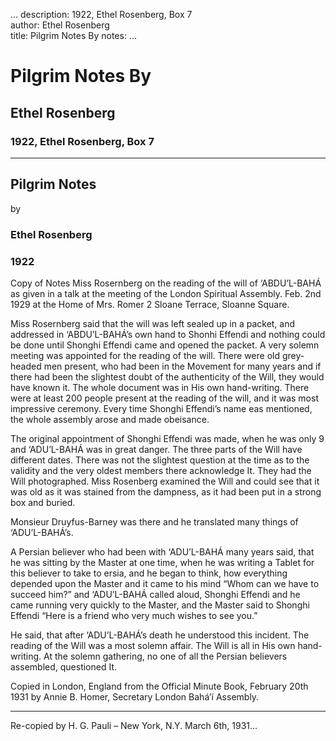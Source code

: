 ...
description: 1922, Ethel Rosenberg, Box 7  
author: Ethel Rosenberg  
title: Pilgrim Notes By 
notes:
...


# Pilgrim Notes By  
## Ethel Rosenberg  
### 1922, Ethel Rosenberg, Box 7  

------




## Pilgrim Notes  
by

### Ethel Rosenberg

### 1922

Copy of Notes Miss Rosernberg on the reading of the will of ‘ABDU’L-BAHÁ as given in a talk at the meeting of the London Spiritual Assembly. Feb. 2nd 1929 at the Home of Mrs. Romer 2 Sloane Terrace, Sloanne Square.  

Miss Rosernberg said that the will was left sealed up in a packet, and addressed in ‘ABDU’L-BAHÁ’s own hand to Shonhi Effendi and nothing could be done until Shonghi Effendi came and opened the packet. A very solemn meeting was appointed for the reading of the will. There were old grey-headed men present, who had been in the Movement for many years and if there had been the slightest doubt of the authenticity of the Will, they would have known it. The whole document was in His own hand-writing. There were at least 200 people present at the reading of the will, and it was most impressive ceremony. Every time Shonghi Effendi’s name eas mentioned, the whole assembly arose and made obeisance.  

The original appointment of Shonghi Effendi was made, when he was only 9 and ‘ADU’L-BAHÁ was in great danger. The three parts of the Will have different dates. There was not the slightest question at the time as to the validity and the very oldest members there acknowledge It. They had the Will photographed. Miss Rosenberg examined the Will and could see that it was old as it was stained from the dampness, as it had been put in a strong box and buried.  

Monsieur Druyfus-Barney was there and he translated many things of ‘ADU’L-BAHÁ’s.  

A Persian believer who had been with ‘ADU’L-BAHÁ many years said, that he was sitting by the Master at one time, when he was writing a Tablet for this believer to take to ersia, and he began to think, how everything depended upon the Master and it came to his mind “Whom can we have to succeed him?” and ‘ADU’L-BAHÁ called aloud, Shonghi Effendi and he came running very quickly to the Master, and the Master said to Shonghi Effendi “Here is a friend who very much wishes to see you.”  

He said, that after ‘ADU’L-BAHÁ’s death he understood this incident. The reading of the Will was a most solemn affair. The Will is all in His own hand-writing. At the solemn gathering, no one of all the Persian believers assembled, questioned It.  

Copied in London, England from the Official Minute Book, February 20th 1931 by Annie B. Homer, Secretary London Bahá’í Assembly.  

------

Re-copied by H. G. Pauli – New York, N.Y. March 6th, 1931…